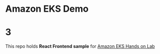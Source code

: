 # Amazon EKS Demo 
# 3
This repo holds **React Frontend sample** for [Amazon EKS Hands on Lab](https://master.d3s71i2n51x60t.amplifyapp.com/ko/)
